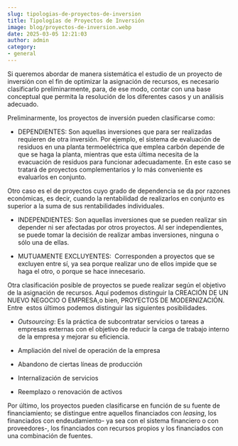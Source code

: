 ```yaml
---
slug: tipologias-de-proyectos-de-inversion
title: Tipologías de Proyectos de Inversión
image: blog/proyectos-de-inversion.webp
date: 2025-03-05 12:21:03
author: admin
category:
- general
---
```

Si queremos abordar de manera sistemática el estudio de un proyecto de inversión con el fin de optimizar la asignación de recursos, es necesario clasificarlo preliminarmente, para, de ese modo, contar con una base conceptual que permita la resolución de los diferentes casos y un análisis adecuado.





Preliminarmente, los proyectos de inversión pueden clasificarse como:





- DEPENDIENTES: Son aquellas inversiones que para ser realizadas requieren de otra inversión. Por ejemplo, el sistema de evaluación de residuos en una planta termoeléctrica que emplea carbón depende de que se haga la planta, mientras que esta última necesita de la evacuación de residuos para funcionar adecuadamente. En este caso se tratará de proyectos complementarios y lo más conveniente es evaluarlos en conjunto.

Otro caso es el de proyectos cuyo grado de dependencia se da por razones económicas, es decir, cuando la rentabilidad de realizarlos en conjunto es superior a la suma de sus rentabilidades individuales. 





- INDEPENDIENTES: Son aquellas inversiones que se pueden realizar sin depender ni ser afectadas por otros proyectos. Al ser independientes, se puede tomar la decisión de realizar ambas inversiones, ninguna o sólo una de ellas.





- MUTUAMENTE EXCLUYENTES:  Corresponden a proyectos que se excluyen entre sí, ya sea porque realizar uno de ellos impide que se haga el otro, o porque se hace innecesario.





Otra clasificación posible de proyectos se puede realizar según el objetivo de la asignación de recursos. Aquí podemos distinguir la CREACIÓN DE UN NUEVO NEGOCIO O EMPRESA,o bien, PROYECTOS DE MODERNIZACIÓN. Entre  estos últimos podemos distinguir las siguientes posibilidades. 





- _Outsourcing_: Es la práctica de subcontratar servicios o tareas a empresas externas con el objetivo de reducir la carga de trabajo interno de la empresa y mejorar su eficiencia.

- Ampliación del nivel de operación de la empresa

- Abandono de ciertas líneas de producción 

- Internalización de servicios

- Reemplazo o renovación de activos 





Por último, los proyectos pueden clasificarse en función de su fuente de financiamiento; se distingue entre aquellos financiados con _leasing_, los financiados con endeudamiento- ya sea con el sistema financiero o con proveedores-, los financiados con recursos propios y los financiados con una combinación de fuentes. 




